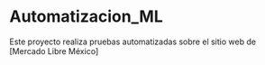 # Automatizacion_ML
Este proyecto realiza pruebas automatizadas sobre el sitio web de [Mercado Libre México]
